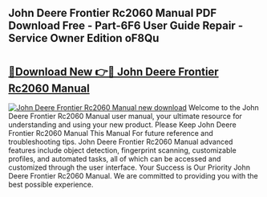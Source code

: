 ## John Deere Frontier Rc2060 Manual PDF Download Free - Part-6F6 User Guide Repair - Service Owner Edition oF8Qu

# <h2><a href="http://bc89962.oget.top/?id=John+Deere+Frontier+Rc2060+Manual">🔗Download New 👉🔴 John Deere Frontier Rc2060 Manual</a></h2>

[![John Deere Frontier Rc2060 Manual new download](https://i.imgur.com/5g1atiW.png)](http://bc89962.oget.top/?id=John+Deere+Frontier+Rc2060+Manual)
Welcome to the John Deere Frontier Rc2060 Manual user manual, your ultimate resource for understanding and using your new product. Please Keep John Deere Frontier Rc2060 Manual This Manual For future reference and troubleshooting tips. John Deere Frontier Rc2060 Manual advanced features include object detection, fingerprint scanning, customizable profiles, and automated tasks, all of which can be accessed and customized through the user interface. Your Success is Our Priority John Deere Frontier Rc2060 Manual. We are committed to providing you with the best possible experience.
